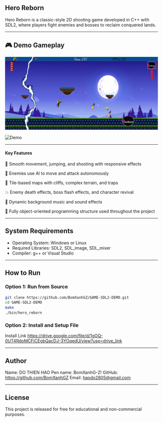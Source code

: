 ## Hero Reborn

Hero Reborn is a classic-style 2D shooting game developed in C++ with SDL2, 
where players fight enemies and bosses to reclaim conquered lands.


---
## 🎮 Demo Gameplay

![Demo](./HeroRebornGIF1.gif)

![Demo](./HeroRebornGIF2.gif)


---
#### Key Features

🧍 Smooth movement, jumping, and shooting with responsive effects

🤖 Enemies use AI to move and attack autonomously

🌋 Tile-based maps with cliffs, complex terrain, and traps

💥 Enemy death effects, boss flash effects, and character revival

🎵 Dynamic background music and sound effects

🧠 Fully object-oriented programming structure used throughout the project


---
## System Requirements

- Operating System: Windows or Linux  
- Required Libraries: SDL2, SDL_image, SDL_mixer  
- Compiler: g++ or Visual Studio


---
## How to Run

### Option 1: Run from Source

```bash
git clone https://github.com/BomXanhGZ/GAME-SDL2-DEMO.git
cd GAME-SDL2-DEMO
make
./bin/hero_reborn 
```

### Option 2: Install and Setup File
Install Link https://drive.google.com/file/d/1gOQ-0UT4RdoMCFiCEgbQacDJ-3YOqedU/view?usp=drive_link


---
## Author

Name: DO THIEN HAO
Pen name: BomXanhG-Z!
GitHub: https://github.com/BomXanhGZ
Email: haodo2805@gmail.com


---
## License

This project is released for free for educational and non-commercial purposes.

